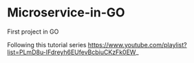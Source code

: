 # Microservice-in-GO

First project in GO 

Following this tutorial series https://www.youtube.com/playlist?list=PLmD8u-IFdreyh6EUfevBcbiuCKzFk0EW_ 

